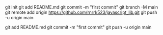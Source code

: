 git init
git add README.md
git commit -m "first commit"
git branch -M main
git remote add origin https://github.com/rnrrk523/javascript_lib.git
git push -u origin main

git add README.md
git commit -m "first commit"
git push -u origin main